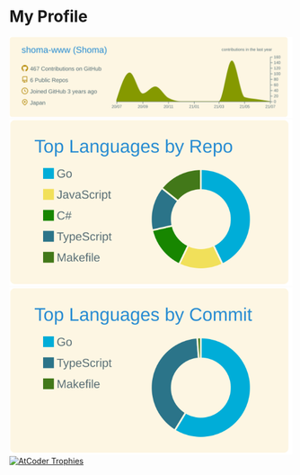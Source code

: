 # My Profile
[![](https://raw.githubusercontent.com/shoma-www/shoma-www/master/profile-summary-card-output/solarized/0-profile-details.svg)](https://github.com/vn7n24fzkq/github-profile-summary-cards)
[![](https://raw.githubusercontent.com/shoma-www/shoma-www/master/profile-summary-card-output/solarized/1-repos-per-language.svg)](https://github.com/vn7n24fzkq/github-profile-summary-cards)
[![](https://raw.githubusercontent.com/shoma-www/shoma-www/master/profile-summary-card-output/solarized/2-most-commit-language.svg)](https://github.com/vn7n24fzkq/github-profile-summary-cards)
[![AtCoder Trophies](https://atcoder-trophies.vercel.app/api/v1/atcoder?username=showa93&theme=flat)](https://github.com/KATO-Hiro/AtCoderTrophies)
